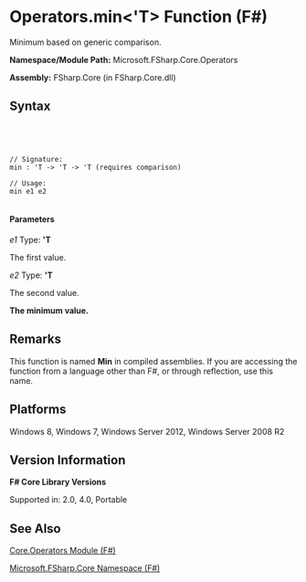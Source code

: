 # Operators.min<'T> Function (F#)

Minimum based on generic comparison.

**Namespace/Module Path:** Microsoft.FSharp.Core.Operators

**Assembly:** FSharp.Core (in FSharp.Core.dll)


## Syntax



```




// Signature:
min : 'T -> 'T -> 'T (requires comparison)

// Usage:
min e1 e2


```





#### Parameters
*e1*
Type: **'T**


The first value.


*e2*
Type: **'T**


The second value.



**The minimum value.**
## Remarks
This function is named **Min** in compiled assemblies. If you are accessing the function from a language other than F#, or through reflection, use this name.


## Platforms
Windows 8, Windows 7, Windows Server 2012, Windows Server 2008 R2


## Version Information
**F# Core Library Versions**

Supported in: 2.0, 4.0, Portable




## See Also
[Core.Operators Module &#40;F&#35;&#41;](Core.Operators-Module-%5BFSharp%5D.md)

[Microsoft.FSharp.Core Namespace &#40;F&#35;&#41;](Microsoft.FSharp.Core-Namespace-%5BFSharp%5D.md)

